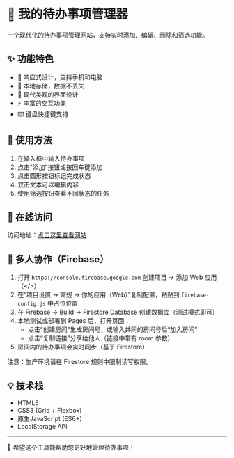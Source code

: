 # 📝 我的待办事项管理器

一个现代化的待办事项管理网站，支持实时添加、编辑、删除和筛选功能。

## ✨ 功能特色

- 📱 响应式设计，支持手机和电脑
- 💾 本地存储，数据不丢失
- 🎨 现代美观的界面设计
- ⚡ 丰富的交互功能
- ⌨️ 键盘快捷键支持

## 🚀 使用方法

1. 在输入框中输入待办事项
2. 点击"添加"按钮或按回车键添加
3. 点击圆形按钮标记完成状态
4. 双击文本可以编辑内容
5. 使用筛选按钮查看不同状态的任务

## 🔗 在线访问

访问地址：[点击这里查看网站](https://你的用户名.github.io/todolist-website)

## 🤝 多人协作（Firebase）

1. 打开 `https://console.firebase.google.com` 创建项目 → 添加 Web 应用（</>）
2. 在“项目设置 → 常规 → 你的应用（Web）”复制配置，粘贴到 `firebase-config.js` 中占位位置
3. 在 Firebase → Build → Firestore Database 创建数据库（测试模式即可）
4. 本地测试或部署到 Pages 后，打开页面：
   - 点击“创建房间”生成房间号，或输入共同的房间号后“加入房间”
   - 点击“复制链接”分享给他人（链接中带有 room 参数）
5. 房间内的待办事项会实时同步（基于 Firestore）

注意：生产环境请在 Firestore 规则中限制读写权限。

## 💡 技术栈

- HTML5
- CSS3 (Grid + Flexbox)
- 原生JavaScript (ES6+)
- LocalStorage API

---
💖 希望这个工具能帮助您更好地管理待办事项！
